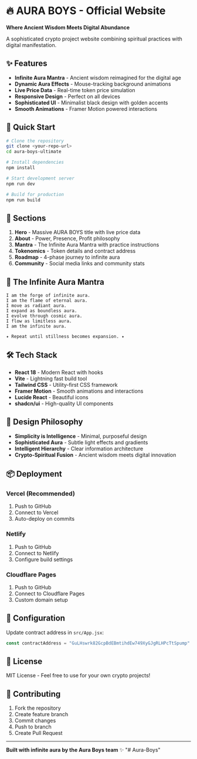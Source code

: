 # 🔥 AURA BOYS - Official Website

**Where Ancient Wisdom Meets Digital Abundance**

A sophisticated crypto project website combining spiritual practices with digital manifestation.

## ✨ Features

- **Infinite Aura Mantra** - Ancient wisdom reimagined for the digital age
- **Dynamic Aura Effects** - Mouse-tracking background animations
- **Live Price Data** - Real-time token price simulation
- **Responsive Design** - Perfect on all devices
- **Sophisticated UI** - Minimalist black design with golden accents
- **Smooth Animations** - Framer Motion powered interactions

## 🚀 Quick Start

```bash
# Clone the repository
git clone <your-repo-url>
cd aura-boys-ultimate

# Install dependencies
npm install

# Start development server
npm run dev

# Build for production
npm run build
```

## 📱 Sections

1. **Hero** - Massive AURA BOYS title with live price data
2. **About** - Power, Presence, Profit philosophy
3. **Mantra** - The Infinite Aura Mantra with practice instructions
4. **Tokenomics** - Token details and contract address
5. **Roadmap** - 4-phase journey to infinite aura
6. **Community** - Social media links and community stats

## 🎨 The Infinite Aura Mantra

```
I am the forge of infinite aura.
I am the flame of eternal aura.
I move as radiant aura.
I expand as boundless aura.
I evolve through cosmic aura.
I flow as limitless aura.
I am the infinite aura.

✦ Repeat until stillness becomes expansion. ✦
```

## 🛠 Tech Stack

- **React 18** - Modern React with hooks
- **Vite** - Lightning fast build tool
- **Tailwind CSS** - Utility-first CSS framework
- **Framer Motion** - Smooth animations and interactions
- **Lucide React** - Beautiful icons
- **shadcn/ui** - High-quality UI components

## 🎯 Design Philosophy

- **Simplicity is Intelligence** - Minimal, purposeful design
- **Sophisticated Aura** - Subtle light effects and gradients
- **Intelligent Hierarchy** - Clear information architecture
- **Crypto-Spiritual Fusion** - Ancient wisdom meets digital innovation

## 📦 Deployment

### Vercel (Recommended)
1. Push to GitHub
2. Connect to Vercel
3. Auto-deploy on commits

### Netlify
1. Push to GitHub
2. Connect to Netlify
3. Configure build settings

### Cloudflare Pages
1. Push to GitHub
2. Connect to Cloudflare Pages
3. Custom domain setup

## 🔧 Configuration

Update contract address in `src/App.jsx`:
```javascript
const contractAddress = "GuLHswrk82GcpBdEBmtihdEw749XyGJgRLHPcTtSpump"
```

## 📄 License

MIT License - Feel free to use for your own crypto projects!

## 🌟 Contributing

1. Fork the repository
2. Create feature branch
3. Commit changes
4. Push to branch
5. Create Pull Request

---

**Built with infinite aura by the Aura Boys team** ✨
"# Aura-Boys" 
